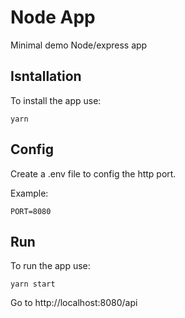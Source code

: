 # Node App

Minimal demo Node/express app

## Isntallation

To install the app use:

`yarn`

## Config

Create a .env file to config the http port.

Example:

`PORT=8080`

## Run

To run the app use:

`yarn start`

Go to http://localhost:8080/api
